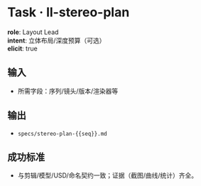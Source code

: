 # Task · ll-stereo-plan

**role**: Layout Lead  
**intent**: 立体布局/深度预算（可选）  
**elicit**: true

## 输入

- 所需字段：序列/镜头/版本/渲染器等

## 输出

- `specs/stereo-plan-{{seq}}.md`

## 成功标准

- 与剪辑/模型/USD/命名契约一致；证据（截图/曲线/统计）齐全。
